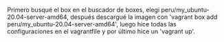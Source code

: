 Primero busqué el box en el buscador de boxes, elegi peru/my_ubuntu-20.04-server-amd64,
después descargué la imagen con 'vagrant box add peru/my_ubuntu-20.04-server-amd64', 
luego hice todas las configuraciones en el vagrantfile y por último hice un 'vagrant up'. 